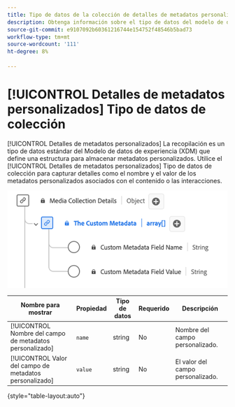 ```yaml
---
title: Tipo de datos de la colección de detalles de metadatos personalizados
description: Obtenga información sobre el tipo de datos del modelo de datos de experiencia (XDM) de recopilación de detalles de metadatos personalizados.
source-git-commit: e9107092b60361216744e154752f48546b5bad73
workflow-type: tm+mt
source-wordcount: '111'
ht-degree: 8%

---
```


# [!UICONTROL Detalles de metadatos personalizados] Tipo de datos de colección

[!UICONTROL Detalles de metadatos personalizados] La recopilación es un tipo de datos estándar del Modelo de datos de experiencia (XDM) que define una estructura para almacenar metadatos personalizados. Utilice el [!UICONTROL Detalles de metadatos personalizados] Tipo de datos de colección para capturar detalles como el nombre y el valor de los metadatos personalizados asociados con el contenido o las interacciones.

![Diagrama del tipo de datos de la colección de detalles de metadatos personalizados.](../images/data-types/the-custom-metadata-collection.png)

| Nombre para mostrar | Propiedad | Tipo de datos | Requerido | Descripción |
|--------------------------------------------|------------------|-----------|----------|-------------------------------|
| [!UICONTROL Nombre del campo de metadatos personalizado] | `name` | string | No | Nombre del campo personalizado. |
| [!UICONTROL Valor del campo de metadatos personalizado] | `value` | string | No | El valor del campo personalizado. |

{style="table-layout:auto"}
